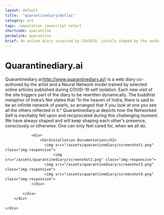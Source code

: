 ```yaml
---
layout: default
title:  "quarantinediary[dot]ai"
category: art
tags: computation javascript netart
shortcode: quarantine
permalink: quarantine
brief: An online diary inspired by COVID19, jointly shaped by the author maker and audience player.
---
```

<div class="content-container label-add-border" id="lightcubes">
	<div class="container-fluid">
		<div class="row">
			<div class="col-xs-10 col-xs-offset-1 text-center">
				<h1>Quarantinediary.ai</h1>
				<p>Quarantinediary.ai(<a href="http://www.quarantinediary.ai/">http://www.quarantinediary.ai/</a>) is a web diary co-authored by the artist and a Neural Network model trained by selected online articles published during COVID-19 self isolation. Each new visit of the site triggers part of the diary to be rewritten dynamically. The buddhist metaphor of Indra’s Net states that “In the heaven of Indra, there is said to be an infinite network of pearls, so arranged that if you look at one you see all the others reflected in it.” Quarantinediary.ai depicts how the Networked Self is inevitably felt upon and reciprocated during this challenging moment. We have always shaped and will keep shaping each other's presence, consciously or otherwise. One can only feel cared for, when we all do.</p>

                <div>
                    <h2>Installation Documentation</h2>
                      <img src="/assets/quarantinediary/screenshot1.png" class="img-responsive">
		                  <img src="/assets/quarantinediary/screenshot2.png" class="img-responsive">
                      <img src="/assets/quarantinediary/screenshot3.png" class="img-responsive">
                      <img src="/assets/quarantinediary/screenshot4.png" class="img-responsive">
                </div>

			</div>
		</div>

	</div>
</div>
